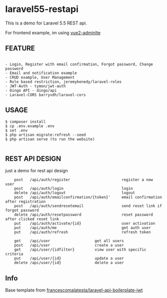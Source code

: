 # laravel55-restapi

This is a demo for Laravel 5.5 REST api. 

For frontend example, im using [vue2-adminlte](https://github.com/chrissetyawan/vue2-adminlte/) 

## FEATURE

```

- Login, Register with email confirmation, Forgot password, Change password
- Email and notification example
- CRUD example, User Management
- Role based restriction, jeremykenedy/laravel-roles
- JWT-Auth - tymon/jwt-auth
- Dingo API - dingo/api
- Laravel-CORS barryvdh/laravel-cors

```


## USAGE

```
$ composer install
$ cp .env.example .env
$ set .env
$ php artisan migrate:refresh --seed
$ php artisan serve (to run the website)


```
## REST API DESIGN

just a demo for rest api design

```
    post   /api/auth/register                       register a new user
    post   /api/auth/login                          login
    delete /api/auth/logout            	            logout
    post   /api/auth/emailconfirmation/{token}'     email confirmation after registration
    post   /api/auth/sendresetemail                 send reset link if forgot password
    delete /api/auth/resetpassword            	    reset password after clicked reset link
    put    /api/auth/activate/{id}                  user activation
    put    /api/auth/me                             get auth user
    put    /api/auth/refresh                        refresh token
    
    get    /api/user              	    get all users
    post   /api/user              	    create a user
    get    /api/user/{idfilter}         view user with specific criteria
    put    /api/user/{id}            	update a user
    delete /api/user/{id}           	delete a user
```

## Info
Base template from [francescomalatesta/laravel-api-boilerplate-jwt](https://github.com/francescomalatesta/laravel-api-boilerplate-jwt) 
